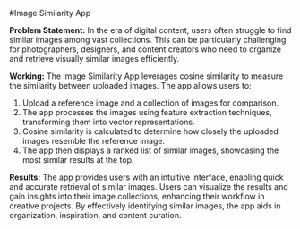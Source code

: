 

#Image Similarity App

**Problem Statement:**
In the era of digital content, users often struggle to find similar images among vast collections. This can be particularly challenging for photographers, designers, and content creators who need to organize and retrieve visually similar images efficiently.

**Working:**
The Image Similarity App leverages cosine similarity to measure the similarity between uploaded images. The app allows users to:
1. Upload a reference image and a collection of images for comparison.
2. The app processes the images using feature extraction techniques, transforming them into vector representations.
3. Cosine similarity is calculated to determine how closely the uploaded images resemble the reference image.
4. The app then displays a ranked list of similar images, showcasing the most similar results at the top.

**Results:**
The app provides users with an intuitive interface, enabling quick and accurate retrieval of similar images. Users can visualize the results and gain insights into their image collections, enhancing their workflow in creative projects. By effectively identifying similar images, the app aids in organization, inspiration, and content curation.

